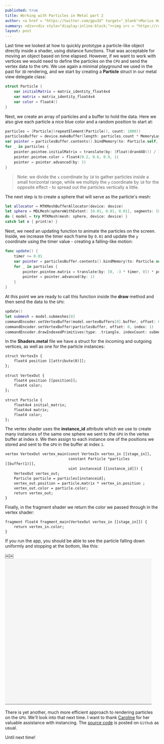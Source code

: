 ```yaml
---
published: true
title: Working with Particles in Metal part 2
author: <a href = "https://twitter.com/gpu3d" target="_blank">Marius Horga</a>
summary: <div><div style="display:inline-block;"><img src = "https://raw.githubusercontent.com/MetalKit/images/master/particles.png" alt="Metal 2" height="160" width="160"></div><div style="display:inline-block; width:75%; padding-left:1.5em; color:grey; vertical-align:middle;">Trying a different approach to rendering particles, this time moving away from distance fields to using vertex buffers. Cranking up the number of particles rendered to thousands! Using a Model I/O object as a blueprint for the object to be instanced in the vertex shader. Continuously updating the particles positions on the CPU and sending the updates to the GPU.</div></div>
layout: post
---
```

Last time we looked at how to quickly prototype a particle-like object directly inside a shader, using distance functions. That was acceptable for moving an object based on time elapsed. However, if we want to work with vertices we would need to define the particles on the `CPU` and send the vertex data to the `GPU`. We use again a minimal playground we used in the past for `3D` rendering, and we start by creating a __Particle__ struct in our metal view delegate class:

```swift
struct Particle {
    var initialMatrix = matrix_identity_float4x4
    var matrix = matrix_identity_float4x4
    var color = float4()
}
```

Next, we create an array of particles and a buffer to hold the data. Here we also give each particle a nice blue color and a random position to start at:

```swift
particles = [Particle](repeatElement(Particle(), count: 1000))
particlesBuffer = device.makeBuffer(length: particles.count * MemoryLayout<Particle>.stride, options: [])!
var pointer = particlesBuffer.contents().bindMemory(to: Particle.self, capacity: particles.count)
for _ in particles {
    pointer.pointee.initialMatrix = translate(by: [Float(drand48()) / 10, Float(drand48()) * 10, 0])
    pointer.pointee.color = float4(0.2, 0.6, 0.9, 1)
    pointer = pointer.advanced(by: 1)
}
```

> Note: we divide the `x` coordinate by `10` to gather particles inside a small horizontal range, while we multiply the `y` coordinate by `10` for the opposite effect - to spread out the particles vertically a little. 

The next step is to create a sphere that will serve as the particle's mesh:

```swift
let allocator = MTKMeshBufferAllocator(device: device)
let sphere = MDLMesh(sphereWithExtent: [0.01, 0.01, 0.01], segments: [8, 8], inwardNormals: false, geometryType: .triangles, allocator: allocator)
do { model = try MTKMesh(mesh: sphere, device: device) } 
catch let e { print(e) }
```

Next, we need an updating function to animate the particles on the screen. Inside, we increase the timer each frame by `0.01` and update the `y` coordinate using the timer value - creating a falling-like motion:

```swift
func update() {
    timer += 0.01
    var pointer = particlesBuffer.contents().bindMemory(to: Particle.self, capacity: particles.count)
    for _ in particles {
        pointer.pointee.matrix = translate(by: [0, -3 * timer, 0]) * pointer.pointee.initialMatrix
        pointer = pointer.advanced(by: 1)
    }
}
```

At this point we are ready to call this function inside the __draw__ method and then send the data to the `GPU`:

```swift
update()
let submesh = model.submeshes[0]
commandEncoder.setVertexBuffer(model.vertexBuffers[0].buffer, offset: 0, index: 0)
commandEncoder.setVertexBuffer(particlesBuffer, offset: 0, index: 1)
commandEncoder.drawIndexedPrimitives(type: .triangle, indexCount: submesh.indexCount, indexType: submesh.indexType, indexBuffer: submesh.indexBuffer.buffer, indexBufferOffset: 0, instanceCount: particles.count)
```

In the __Shaders.metal__ file we have a struct for the incoming and outgoing vertices, as well as one for the particle instances:

```clike
struct VertexIn {
    float4 position [[attribute(0)]];
};

struct VertexOut {
    float4 position [[position]];
    float4 color;
};

struct Particle {
    float4x4 initial_matrix;
    float4x4 matrix;
    float4 color;
};
```

The vertex shader uses the __instance_id__ attribute which we use to create many instances of the same one sphere we sent to the `GPU` in the vertex buffer at index `0`. We then assign to each instance one of the positions we stored and sent to the `GPU` in the buffer at index `1`.

```clike
vertex VertexOut vertex_main(const VertexIn vertex_in [[stage_in]],
                             constant Particle *particles [[buffer(1)]],
                             uint instanceid [[instance_id]]) {
    VertexOut vertex_out;
    Particle particle = particles[instanceid];
    vertex_out.position = particle.matrix * vertex_in.position ;
    vertex_out.color = particle.color;
    return vertex_out;
}
```

Finally, in the fragment shader we return the color we passed through in the vertex shader:

```clike
fragment float4 fragment_main(VertexOut vertex_in [[stage_in]]) {
    return vertex_in.color;
}
```

If you run the app, you should be able to see the particle falling down uniformly and stopping at the bottom, like this:

￼￼![alt text](https://github.com/MetalKit/images/blob/master/particles.gif?raw=true "Particle")

There is yet another, much more efficient approach to rendering particles on the `GPU`. We'll look into that next time. I want to thank [Caroline](https://twitter.com/carolinebegbie) for her valuable assistance with instancing. The [source code](https://github.com/MetalKit/metal) is posted on `Github` as usual.
 
Until next time! 
